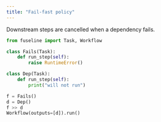 ```yaml
---
title: "Fail-fast policy"
---
```


Downstream steps are cancelled when a dependency fails.


```python
from fuseline import Task, Workflow

class Fails(Task):
    def run_step(self):
        raise RuntimeError()

class Dep(Task):
    def run_step(self):
        print("will not run")

f = Fails()
d = Dep()
f >> d
Workflow(outputs=[d]).run()
```


